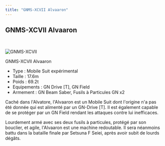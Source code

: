 ```yaml
---
title: "GNMS-XCVII Alvaaron"
---
```


GNMS-XCVII Alvaaron
-------------------

 


![GNMS-XCVII](/images/stories/saga/gundam00/ms/nationsunies/GNMS-XCVII.PNG "alvaaron.gif")


GNMS-XCVII Alvaaron


- Type : Mobile Suit expérimental  
- Taille : 17.6m  
- Poids : 69.2t  
- Equipements : GN Drive [T], GN Field  
- Armement : GN Beam Saber, Fusils à Particules GN x2


Caché dans l'Alvatore, l'Alvaaron est un Mobile Suit dont l'origine n'a pas été donnée qui est alimenté par un GN-Drive [T]. Il est également capable de se protéger par un GN Field rendant les attaques contre lui inefficaces.


Lourdement armé avec ses deux fusils à particules, protégé par son bouclier, et agile, l'Alvaaron est une machine redoutable. Il sera néanmoins battu dans la bataille finale par Setsuna F Seiei, après avoir subit de lourds dégâts.

